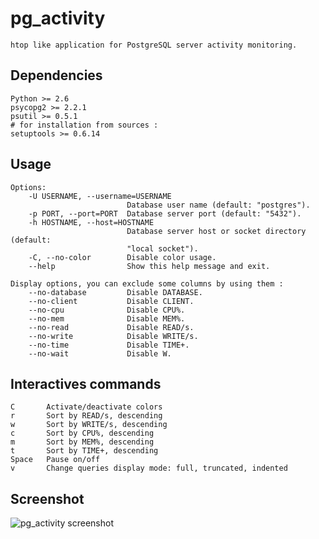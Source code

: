 pg_activity
===========

	htop like application for PostgreSQL server activity monitoring.

Dependencies
------------

	Python >= 2.6
	psycopg2 >= 2.2.1
	psutil >= 0.5.1
	# for installation from sources :
	setuptools >= 0.6.14

Usage
-----

	Options:
		-U USERNAME, --username=USERNAME
                        	  Database user name (default: "postgres").
		-p PORT, --port=PORT  Database server port (default: "5432").
		-h HOSTNAME, --host=HOSTNAME
							  Database server host or socket directory (default:
                        	  "local socket").
		-C, --no-color        Disable color usage.
		--help                Show this help message and exit.

	Display options, you can exclude some columns by using them :
		--no-database         Disable DATABASE.
    	--no-client           Disable CLIENT.
    	--no-cpu              Disable CPU%.
    	--no-mem              Disable MEM%.
    	--no-read             Disable READ/s.
    	--no-write            Disable WRITE/s.
    	--no-time             Disable TIME+.
    	--no-wait             Disable W.

Interactives commands
---------------------

	C		Activate/deactivate colors
	r		Sort by READ/s, descending
	w		Sort by WRITE/s, descending
	c		Sort by CPU%, descending
	m		Sort by MEM%, descending
	t		Sort by TIME+, descending
	Space	Pause on/off
	v		Change queries display mode: full, truncated, indented

Screenshot
----------

![pg_activity screenshot](https://raw.github.com/julmon/pg_activity/master/docs/imgs/screenshot.png)
